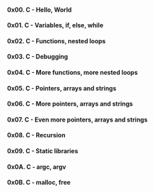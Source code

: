#### 0x00. C - Hello, World
#### 0x01. C - Variables, if, else, while
#### 0x02. C - Functions, nested loops
#### 0x03. C - Debugging
#### 0x04. C - More functions, more nested loops
#### 0x05. C - Pointers, arrays and strings
#### 0x06. C - More pointers, arrays and strings
#### 0x07. C - Even more pointers, arrays and strings
#### 0x08. C - Recursion
#### 0x09. C - Static libraries
#### 0x0A. C - argc, argv
#### 0x0B. C - malloc, free

